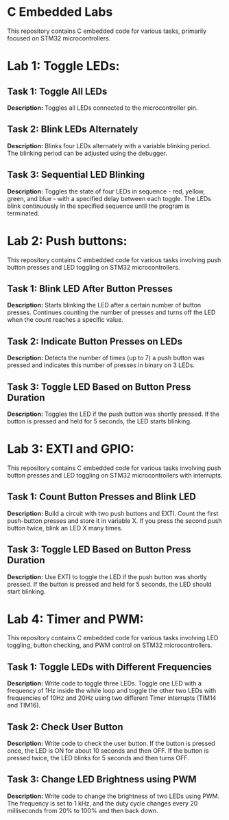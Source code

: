 # C Embedded Labs
This repository contains C embedded code for various tasks, primarily focused on STM32 microcontrollers.
# Lab 1: Toggle LEDs:
## Task 1: Toggle All LEDs

**Description:** Toggles all LEDs connected to the microcontroller pin.

## Task 2: Blink LEDs Alternately

**Description:** Blinks four LEDs alternately with a variable blinking period. The blinking period can be adjusted using the debugger.

## Task 3: Sequential LED Blinking

**Description:** Toggles the state of four LEDs in sequence - red, yellow, green, and blue - with a specified delay between each toggle. The LEDs blink continuously in the specified sequence until the program is terminated.

# Lab 2: Push buttons:
This repository contains C embedded code for various tasks involving push button presses and LED toggling on STM32 microcontrollers.

## Task 1: Blink LED After Button Presses

**Description:** Starts blinking the LED after a certain number of button presses. Continues counting the number of presses and turns off the LED when the count reaches a specific value.

## Task 2: Indicate Button Presses on LEDs

**Description:** Detects the number of times (up to 7) a push button was pressed and indicates this number of presses in binary on 3 LEDs.

## Task 3: Toggle LED Based on Button Press Duration

**Description:** Toggles the LED if the push button was shortly pressed. If the button is pressed and held for 5 seconds, the LED starts blinking.

# Lab 3: EXTI and GPIO:
This repository contains C embedded code for various tasks involving push button presses and LED toggling on STM32 microcontrollers with interrupts.

## Task 1: Count Button Presses and Blink LED

**Description:** Build a circuit with two push buttons and EXTI. Count the first push-button presses and store it in variable X. If you press the second push button twice, blink an LED X many times.

## Task 3: Toggle LED Based on Button Press Duration

**Description:** Use EXTI to toggle the LED if the push button was shortly pressed. If the button is pressed and held for 5 seconds, the LED should start blinking.

# Lab 4: Timer and PWM:
This repository contains C embedded code for various tasks involving LED toggling, button checking, and PWM control on STM32 microcontrollers.

## Task 1: Toggle LEDs with Different Frequencies

**Description:** Write code to toggle three LEDs. Toggle one LED with a frequency of 1Hz inside the while loop and toggle the other two LEDs with frequencies of 10Hz and 20Hz using two different Timer interrupts (TIM14 and TIM16).

## Task 2: Check User Button

**Description:** Write code to check the user button. If the button is pressed once, the LED is ON for about 10 seconds and then OFF. If the button is pressed twice, the LED blinks for 5 seconds and then turns OFF.

## Task 3: Change LED Brightness using PWM

**Description:** Write code to change the brightness of two LEDs using PWM. The frequency is set to 1 kHz, and the duty cycle changes every 20 milliseconds from 20% to 100% and then back down.

